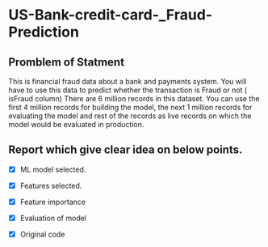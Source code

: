 # US-Bank-credit-card-_Fraud-Prediction
## Promblem of Statment 
This is financial fraud data about a bank and payments system. You will have to use this data to predict whether the transaction is Fraud or not ( isFraud column)
There are 6 million records in this dataset.
You can use the first 4 million records for building the model, the next 1 million records for evaluating the model and rest of the records as live records on which the model would be evaluated in production.

## Report which give clear idea on below points.
- [x] ML model selected. 
- [x]	Features selected.
- [x]	Feature importance
- [x]	Evaluation of model
- [x]	Original code


